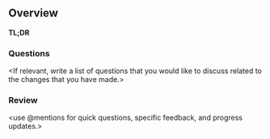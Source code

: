 ## Overview
**TL;DR**
<One to two sentence description of the issue you are encountering or trying to solve.>

### Questions
<If relevant, write a list of questions that you would like to discuss related to the changes that you have made.>

### Review
<use @mentions for quick questions, specific feedback, and progress updates.>
